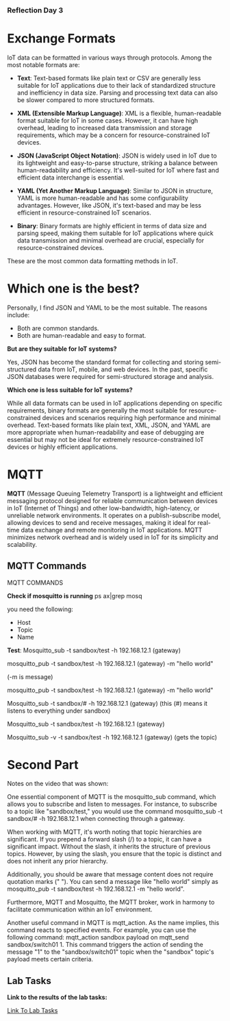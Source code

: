 ### Reflection Day 3

# Exchange Formats

IoT data can be formatted in various ways through protocols. Among the most notable formats are:

- **Text**: Text-based formats like plain text or CSV are generally less suitable for IoT applications due to their lack of standardized structure and inefficiency in data size. Parsing and processing text data can also be slower compared to more structured formats.

- **XML (Extensible Markup Language)**: XML is a flexible, human-readable format suitable for IoT in some cases. However, it can have high overhead, leading to increased data transmission and storage requirements, which may be a concern for resource-constrained IoT devices.

- **JSON (JavaScript Object Notation)**: JSON is widely used in IoT due to its lightweight and easy-to-parse structure, striking a balance between human-readability and efficiency. It's well-suited for IoT where fast and efficient data interchange is essential.

- **YAML (Yet Another Markup Language)**: Similar to JSON in structure, YAML is more human-readable and has some configurability advantages. However, like JSON, it's text-based and may be less efficient in resource-constrained IoT scenarios.

- **Binary**: Binary formats are highly efficient in terms of data size and parsing speed, making them suitable for IoT applications where quick data transmission and minimal overhead are crucial, especially for resource-constrained devices.

These are the most common data formatting methods in IoT.

# Which one is the best?

Personally, I find JSON and YAML to be the most suitable. The reasons include:

- Both are common standards.
- Both are human-readable and easy to format.

**But are they suitable for IoT systems?**

Yes, JSON has become the standard format for collecting and storing semi-structured data from IoT, mobile, and web devices. In the past, specific JSON databases were required for semi-structured storage and analysis.

**Which one is less suitable for IoT systems?**

While all data formats can be used in IoT applications depending on specific requirements, binary formats are generally the most suitable for resource-constrained devices and scenarios requiring high performance and minimal overhead. Text-based formats like plain text, XML, JSON, and YAML are more appropriate when human-readability and ease of debugging are essential but may not be ideal for extremely resource-constrained IoT devices or highly efficient applications.

# MQTT

**MQTT** (Message Queuing Telemetry Transport) is a lightweight and efficient messaging protocol designed for reliable communication between devices in IoT (Internet of Things) and other low-bandwidth, high-latency, or unreliable network environments. It operates on a publish-subscribe model, allowing devices to send and receive messages, making it ideal for real-time data exchange and remote monitoring in IoT applications. MQTT minimizes network overhead and is widely used in IoT for its simplicity and scalability.

## MQTT Commands

MQTT COMMANDS

**Check if mosquitto is running**
ps ax|grep mosq

you need the following:

- Host
- Topic
- Name

**Test**: Mosquitto_sub -t sandbox/test -h 192.168.12.1 (gateway)

mosquitto_pub -t sandbox/test -h 192.168.12.1 (gateway) -m "hello world"

(-m is message)

mosquitto_pub -t sandbox/test -h 192.168.12.1 (gateway) -m "hello world"

Mosquitto_sub -t sandbox/# -h 192.168.12.1 (gateway)
(this (#) means it listens to everything under sandbox)

Mosquitto_sub -t sandbox/test -h 192.168.12.1 (gateway)

Mosquitto_sub -v -t sandbox/test -h 192.168.12.1 (gateway)
(gets the topic)

# Second Part

Notes on the video that was shown:

One essential component of MQTT is the mosquitto_sub command, which allows you to subscribe and listen to messages. For instance, to subscribe to a topic like "sandbox/test," you would use the command mosquitto_sub -t sandbox/# -h 192.168.12.1 when connecting through a gateway.

When working with MQTT, it's worth noting that topic hierarchies are significant. If you prepend a forward slash (/) to a topic, it can have a significant impact. Without the slash, it inherits the structure of previous topics. However, by using the slash, you ensure that the topic is distinct and does not inherit any prior hierarchy.

Additionally, you should be aware that message content does not require quotation marks (" "). You can send a message like "hello world" simply as mosquitto_pub -t sandbox/test -h 192.168.12.1 -m "hello world".

Furthermore, MQTT and Mosquitto, the MQTT broker, work in harmony to facilitate communication within an IoT environment.

Another useful command in MQTT is mqtt_action. As the name implies, this command reacts to specified events. For example, you can use the following command: mqtt_action sandbox payload on mqtt_send sandbox/switch01 1. This command triggers the action of sending the message "1" to the "sandbox/switch01" topic when the "sandbox" topic's payload meets certain criteria.

## Lab Tasks

**Link to the results of the lab tasks:**

[Link To Lab Tasks](/Vincent/Days/Thirdday#-First-MQTT-exercise)
